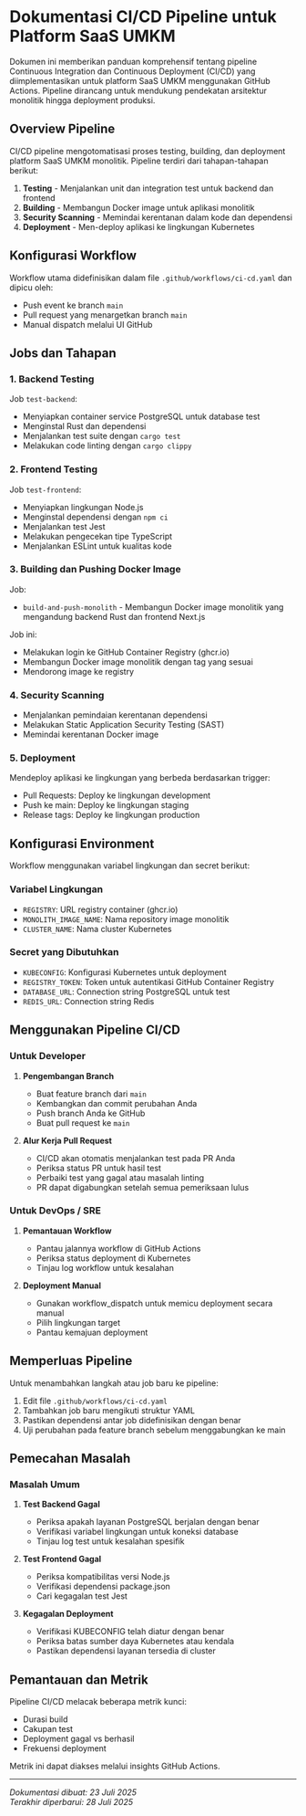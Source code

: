 # Dokumentasi CI/CD Pipeline untuk Platform SaaS UMKM

Dokumen ini memberikan panduan komprehensif tentang pipeline Continuous Integration dan Continuous Deployment (CI/CD) yang diimplementasikan untuk platform SaaS UMKM menggunakan GitHub Actions. Pipeline dirancang untuk mendukung pendekatan arsitektur monolitik hingga deployment produksi.

## Overview Pipeline

CI/CD pipeline mengotomatisasi proses testing, building, dan deployment platform SaaS UMKM monolitik. Pipeline terdiri dari tahapan-tahapan berikut:

1. **Testing** - Menjalankan unit dan integration test untuk backend dan frontend
2. **Building** - Membangun Docker image untuk aplikasi monolitik
3. **Security Scanning** - Memindai kerentanan dalam kode dan dependensi
4. **Deployment** - Men-deploy aplikasi ke lingkungan Kubernetes

## Konfigurasi Workflow

Workflow utama didefinisikan dalam file `.github/workflows/ci-cd.yaml` dan dipicu oleh:

- Push event ke branch `main`
- Pull request yang menargetkan branch `main`
- Manual dispatch melalui UI GitHub

## Jobs dan Tahapan

### 1. Backend Testing

Job `test-backend`:

- Menyiapkan container service PostgreSQL untuk database test
- Menginstal Rust dan dependensi
- Menjalankan test suite dengan `cargo test`
- Melakukan code linting dengan `cargo clippy`

### 2. Frontend Testing

Job `test-frontend`:

- Menyiapkan lingkungan Node.js
- Menginstal dependensi dengan `npm ci`
- Menjalankan test Jest
- Melakukan pengecekan tipe TypeScript
- Menjalankan ESLint untuk kualitas kode

### 3. Building dan Pushing Docker Image

Job:

- `build-and-push-monolith` - Membangun Docker image monolitik yang mengandung backend Rust dan frontend Next.js

Job ini:

- Melakukan login ke GitHub Container Registry (ghcr.io)
- Membangun Docker image monolitik dengan tag yang sesuai
- Mendorong image ke registry

### 4. Security Scanning

- Menjalankan pemindaian kerentanan dependensi
- Melakukan Static Application Security Testing (SAST)
- Memindai kerentanan Docker image

### 5. Deployment

Mendeploy aplikasi ke lingkungan yang berbeda berdasarkan trigger:

- Pull Requests: Deploy ke lingkungan development
- Push ke main: Deploy ke lingkungan staging
- Release tags: Deploy ke lingkungan production

## Konfigurasi Environment

Workflow menggunakan variabel lingkungan dan secret berikut:

### Variabel Lingkungan

- `REGISTRY`: URL registry container (ghcr.io)
- `MONOLITH_IMAGE_NAME`: Nama repository image monolitik
- `CLUSTER_NAME`: Nama cluster Kubernetes

### Secret yang Dibutuhkan

- `KUBECONFIG`: Konfigurasi Kubernetes untuk deployment
- `REGISTRY_TOKEN`: Token untuk autentikasi GitHub Container Registry
- `DATABASE_URL`: Connection string PostgreSQL untuk test
- `REDIS_URL`: Connection string Redis

## Menggunakan Pipeline CI/CD

### Untuk Developer

1. **Pengembangan Branch**

   - Buat feature branch dari `main`
   - Kembangkan dan commit perubahan Anda
   - Push branch Anda ke GitHub
   - Buat pull request ke `main`

2. **Alur Kerja Pull Request**
   - CI/CD akan otomatis menjalankan test pada PR Anda
   - Periksa status PR untuk hasil test
   - Perbaiki test yang gagal atau masalah linting
   - PR dapat digabungkan setelah semua pemeriksaan lulus

### Untuk DevOps / SRE

1. **Pemantauan Workflow**

   - Pantau jalannya workflow di GitHub Actions
   - Periksa status deployment di Kubernetes
   - Tinjau log workflow untuk kesalahan

2. **Deployment Manual**
   - Gunakan workflow_dispatch untuk memicu deployment secara manual
   - Pilih lingkungan target
   - Pantau kemajuan deployment

## Memperluas Pipeline

Untuk menambahkan langkah atau job baru ke pipeline:

1. Edit file `.github/workflows/ci-cd.yaml`
2. Tambahkan job baru mengikuti struktur YAML
3. Pastikan dependensi antar job didefinisikan dengan benar
4. Uji perubahan pada feature branch sebelum menggabungkan ke main

## Pemecahan Masalah

### Masalah Umum

1. **Test Backend Gagal**

   - Periksa apakah layanan PostgreSQL berjalan dengan benar
   - Verifikasi variabel lingkungan untuk koneksi database
   - Tinjau log test untuk kesalahan spesifik

2. **Test Frontend Gagal**

   - Periksa kompatibilitas versi Node.js
   - Verifikasi dependensi package.json
   - Cari kegagalan test Jest

3. **Kegagalan Deployment**
   - Verifikasi KUBECONFIG telah diatur dengan benar
   - Periksa batas sumber daya Kubernetes atau kendala
   - Pastikan dependensi layanan tersedia di cluster

## Pemantauan dan Metrik

Pipeline CI/CD melacak beberapa metrik kunci:

- Durasi build
- Cakupan test
- Deployment gagal vs berhasil
- Frekuensi deployment

Metrik ini dapat diakses melalui insights GitHub Actions.

---

_Dokumentasi dibuat: 23 Juli 2025_  
_Terakhir diperbarui: 28 Juli 2025_
